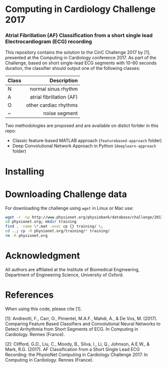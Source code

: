 # Computing in Cardiology Challenge 2017
### Atrial Fibrillation (AF) Classification from a short single lead Electrocardiogram (ECG) recording

This repository contains the solution to the CinC Challenge 2017 by [1], presented at the Computing in Cardiology conference 2017. As part of the Challenge, based on short single-lead ECG segments with 10-60 seconds duration, the classifier should output one of the following classes:

| Class  | Description |
| ----- | -------------------:|
| N | normal sinus rhythm |
| A | atrial fibrillation (AF) |
| O | other cardiac rhythms |
| ~ | noise segment |


Two methodologies are proposed and are available on distict forlder in this repo:

* Classic feature-based MATLAB approach (`featurebased-approach` folder)
* Deep Convolutional Network Approach in Python (`deeplearn-approach` folder)

# Installing

# Downloading Challenge data

For downloading the challenge using `wget` in Linux or Mac use:

```bash
wget -r -np http://www.physionet.org/physiobank/database/challenge/2017/training/
cd physionet.org; mkdir training
find . -name \*.mat -exec cp {} training/ \;
cd ..; cp -R physionet.org/training/* training/
rm -R physionet.org
```



# Acknowledgment
All authors are affilated at the Institute of Biomedical Engineering, Department of Engineering Science, University of Oxford.

# References

When using this code, please cite [1].

[1]: Andreotti, F., Carr, O., Pimentel, M.A.F., Mahdi, A., & De Vos, M. (2017). Comparing Feature Based Classifiers and Convolutional Neural Networks to Detect Arrhythmia from Short Segments of ECG. In Computing in Cardiology. Rennes (France).

[2]: Clifford, G.D., Liu, C., Moody, B., Silva, I., Li, Q., Johnson, A.E.W., & Mark, R.G. (2017). AF Classification from a Short Single Lead ECG Recording: the PhysioNet Computing in Cardiology Challenge 2017. In Computing in Cardiology. Rennes (France).
